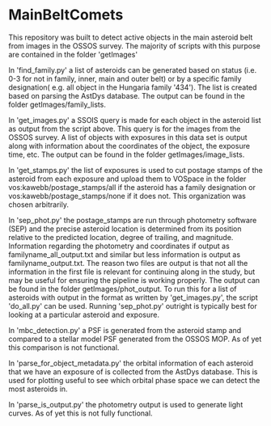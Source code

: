 # MainBeltComets

This repository was built to detect active objects in the main asteroid belt from images in the OSSOS survey.
The majority of scripts with this purpose are contained in the folder 'getImages'

In 'find_family.py' a list of asteroids can be generated based on status (i.e. 0-3 for not in family, inner, main and outer belt) or by a specific family designation( e.g. all object in the Hungaria family '434'). The list is created based on parsing the AstDys database. The output can be found in the folder getImages/family_lists.

In 'get_images.py' a SSOIS query is made for each object in the asteroid list as output from the script above. This query is for the images from the OSSOS survey. A list of objects with exposures in this data set is output along with information about the coordinates of the object, the exposure time, etc. The output can be found in the folder getImages/image_lists.

In 'get_stamps.py' the list of exposures is used to cut postage stamps of the asteroid from each exposure and upload them to VOSpace in the folder vos:kawebb/postage_stamps/all if the asteroid has a family designation or vos:kawebb/postage_stamps/none if it does not. This organization was chosen arbitrarily.

In 'sep_phot.py' the postage_stamps are run through photometry software (SEP) and the precise asteroid location is determined from its position relative to the predicted location, degree of trailing, and magnitude. Information regarding the photometry and coordinates if output as familyname_all_output.txt and similar but less information is output as familyname_output.txt. The reason two files are output is that not all the information in the first file is relevant for continuing along in the study, but may be useful for ensuring the pipeline is working properly. The output can be found in the folder getImages/phot_output.
To run this for a list of asteroids with output in the format as written by 'get_images.py', the script 'do_all.py' can be used. Running 'sep_phot.py' outright is typically best for looking at a particular asteroid and exposure. 

In 'mbc_detection.py' a PSF is generated from the asteroid stamp and compared to a stellar model PSF generated from the OSSOS MOP. As of yet this comparison is not functional.

In  'parse_for_object_metadata.py' the orbital information of each asteroid that we have an exposure of is collected from the AstDys database. This is used for plotting useful to see which orbital phase space we can detect the most asteroids in.

In 'parse_is_output.py' the photometry output is used to generate light curves. As of yet this is not fully functional.